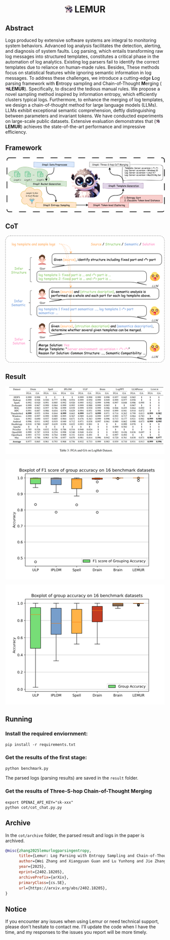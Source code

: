 <div align= "center">
    <h1> <img src="./assets/lemur.png" width="25x"> LEMUR</h1>
</div>

## Abstract

Logs produced by extensive software systems are integral to monitoring system behaviors. Advanced log analysis facilitates the detection, alerting, and diagnosis of system faults. Log parsing, which entails transforming raw log messages into structured templates, constitutes a critical phase in the automation of log analytics. Existing log parsers fail to identify the correct templates due to reliance on human-made rules. Besides, These methods focus on statistical features while ignoring semantic information in log messages. 
To address these challenges, we introduce a cutting-edge **L**og parsing framework with **E**ntropy sampling and Chain-of-Thought **M**erging (<img src="./assets/lemur.png" width="12px">**LEMUR**). Specifically, to discard the tedious manual rules. We propose a novel sampling method inspired by information entropy, which efficiently clusters typical logs. Furthermore, to enhance the merging of log templates, we design a chain-of-thought method for large language models (LLMs). LLMs exhibit exceptional semantic comprehension, deftly distinguishing between parameters and invariant tokens. We have conducted experiments on large-scale public datasets. Extensive evaluation
demonstrates that (<img src="./assets/lemur.png" width="12px">**LEMUR**)
achieves the state-of-the-art performance and impressive efficiency.

## Framework
![img](./assets/framework.svg)

## CoT
![img](./assets/cot.svg)

## Result
![img](./assets/result.png)

![img](./assets/box_fga.svg)

![img](./assets/box_ga.svg)


## Running

### Install the required enviornment:

```
pip install -r requirements.txt
```

### Get the results of the first stage:

```
python benchmark.py
```

The parsed logs (parsing results) are saved in the `result` folder.

### Get the results of Three-S-hop Chain-of-Thought Merging 

```
export OPENAI_API_KEY="sk-xxx"
python cot/cot_chat.py.py
```

## Archive

In the `cot/archive` folder, the parsed result and logs in the paper is archived. 


```bibtex
@misc{zhang2025lemurlogparsingentropy,
      title={Lemur: Log Parsing with Entropy Sampling and Chain-of-Thought Merging}, 
      author={Wei Zhang and Xiangyuan Guan and Lu Yunhong and Jie Zhang and Shuangyong Song and Xianfu Cheng and Zhenhe Wu and Zhoujun Li},
      year={2025},
      eprint={2402.18205},
      archivePrefix={arXiv},
      primaryClass={cs.SE},
      url={https://arxiv.org/abs/2402.18205}, 
}
```

## Notice 

If you encounter any issues when using Lemur or need technical support, please don't hesitate to contact me. I'll update the code when I have the time, and my responses to the issues you report will be more timely.

